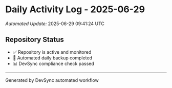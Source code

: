 # Daily Activity Log - 2025-06-29

*Automated Update:* 2025-06-29 09:41:24 UTC

## Repository Status
- ✅ Repository is active and monitored
- 🔄 Automated daily backup completed
- 📊 DevSync compliance check passed

---
Generated by DevSync automated workflow

